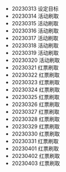 - 20230313 设定目标
- 20230314 活动刷取
- 20230315 活动刷取
- 20230316 活动刷取
- 20230317 活动刷取
- 20230318 活动刷取
- 20230319 活动刷取
- 20230320 活动刷取
- 20230321 红票刷取
- 20230322 红票刷取
- 20230323 红票刷取
- 20230324 红票刷取
- 20230325 红票刷取
- 20230326 红票刷取
- 20230327 红票刷取
- 20230328 红票刷取
- 20230329 红票刷取
- 20230330 红票刷取
- 20230331 红票刷取
- 20230401 红票刷取
- 20230402 红票刷取
- 20230403 红票刷取

